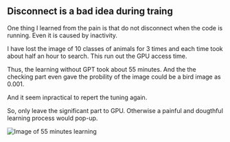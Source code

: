 ## Disconnect is a bad idea during traing

One thing I learned from the pain is that do not disconnect when the code is running. Even it is caused by inactivity.

I have lost the image of 10 classes of animals for 3 times and each time took about half an hour to search. This run out the GPU access time.

Thus, the learning without GPT took about 55 minutes. And the the checking part even gave the probility of the image could be a bird image as 0.001.

And it seem inpractical to repert the tuning again.

So, only leave the significant part to GPU. Otherwise a painful and dougthful learning process would pop-up.

![Image of 55 minutes learning](images/55mins_learning,jpg)
